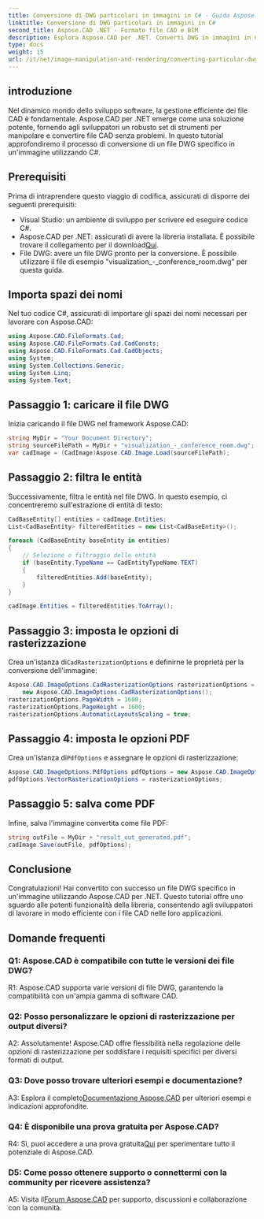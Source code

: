 ```yaml
---
title: Conversione di DWG particolari in immagini in C# - Guida Aspose.CAD
linktitle: Conversione di DWG particolari in immagini in C#
second_title: Aspose.CAD .NET - Formato file CAD e BIM
description: Esplora Aspose.CAD per .NET. Converti DWG in immagini in C# senza sforzo. Guida completa con esempi di codice.
type: docs
weight: 15
url: /it/net/image-manipulation-and-rendering/converting-particular-dwg-to-image/
---
```

## introduzione

Nel dinamico mondo dello sviluppo software, la gestione efficiente dei file CAD è fondamentale. Aspose.CAD per .NET emerge come una soluzione potente, fornendo agli sviluppatori un robusto set di strumenti per manipolare e convertire file CAD senza problemi. In questo tutorial approfondiremo il processo di conversione di un file DWG specifico in un'immagine utilizzando C#.

## Prerequisiti

Prima di intraprendere questo viaggio di codifica, assicurati di disporre dei seguenti prerequisiti:

- Visual Studio: un ambiente di sviluppo per scrivere ed eseguire codice C#.
-  Aspose.CAD per .NET: assicurati di avere la libreria installata. È possibile trovare il collegamento per il download[Qui](https://releases.aspose.com/cad/net/).
- File DWG: avere un file DWG pronto per la conversione. È possibile utilizzare il file di esempio "visualization_-_conference_room.dwg" per questa guida.

## Importa spazi dei nomi

Nel tuo codice C#, assicurati di importare gli spazi dei nomi necessari per lavorare con Aspose.CAD:

```csharp
using Aspose.CAD.FileFormats.Cad;
using Aspose.CAD.FileFormats.Cad.CadConsts;
using Aspose.CAD.FileFormats.Cad.CadObjects;
using System;
using System.Collections.Generic;
using System.Linq;
using System.Text;
```

## Passaggio 1: caricare il file DWG

Inizia caricando il file DWG nel framework Aspose.CAD:

```csharp
string MyDir = "Your Document Directory";
string sourceFilePath = MyDir + "visualization_-_conference_room.dwg";
var cadImage = (CadImage)Aspose.CAD.Image.Load(sourceFilePath);
```

## Passaggio 2: filtra le entità

Successivamente, filtra le entità nel file DWG. In questo esempio, ci concentreremo sull'estrazione di entità di testo:

```csharp
CadBaseEntity[] entities = cadImage.Entities;
List<CadBaseEntity> filteredEntities = new List<CadBaseEntity>();

foreach (CadBaseEntity baseEntity in entities)
{
    // Selezione o filtraggio delle entità
    if (baseEntity.TypeName == CadEntityTypeName.TEXT)
    {
        filteredEntities.Add(baseEntity);
    }
}

cadImage.Entities = filteredEntities.ToArray();
```

## Passaggio 3: imposta le opzioni di rasterizzazione

 Crea un'istanza di`CadRasterizationOptions` e definirne le proprietà per la conversione dell'immagine:

```csharp
Aspose.CAD.ImageOptions.CadRasterizationOptions rasterizationOptions =
    new Aspose.CAD.ImageOptions.CadRasterizationOptions();
rasterizationOptions.PageWidth = 1600;
rasterizationOptions.PageHeight = 1600;
rasterizationOptions.AutomaticLayoutsScaling = true;
```

## Passaggio 4: imposta le opzioni PDF

 Crea un'istanza di`PdfOptions` e assegnare le opzioni di rasterizzazione:

```csharp
Aspose.CAD.ImageOptions.PdfOptions pdfOptions = new Aspose.CAD.ImageOptions.PdfOptions();
pdfOptions.VectorRasterizationOptions = rasterizationOptions;
```

## Passaggio 5: salva come PDF

Infine, salva l'immagine convertita come file PDF:

```csharp
string outFile = MyDir + "result_out_generated.pdf";
cadImage.Save(outFile, pdfOptions);
```

## Conclusione

Congratulazioni! Hai convertito con successo un file DWG specifico in un'immagine utilizzando Aspose.CAD per .NET. Questo tutorial offre uno sguardo alle potenti funzionalità della libreria, consentendo agli sviluppatori di lavorare in modo efficiente con i file CAD nelle loro applicazioni.

## Domande frequenti

### Q1: Aspose.CAD è compatibile con tutte le versioni dei file DWG?

R1: Aspose.CAD supporta varie versioni di file DWG, garantendo la compatibilità con un'ampia gamma di software CAD.

### Q2: Posso personalizzare le opzioni di rasterizzazione per output diversi?

A2: Assolutamente! Aspose.CAD offre flessibilità nella regolazione delle opzioni di rasterizzazione per soddisfare i requisiti specifici per diversi formati di output.

### Q3: Dove posso trovare ulteriori esempi e documentazione?

 A3: Esplora il completo[Documentazione Aspose.CAD](https://reference.aspose.com/cad/net/) per ulteriori esempi e indicazioni approfondite.

### Q4: È disponibile una prova gratuita per Aspose.CAD?

 R4: Sì, puoi accedere a una prova gratuita[Qui](https://releases.aspose.com/) per sperimentare tutto il potenziale di Aspose.CAD.

### D5: Come posso ottenere supporto o connettermi con la community per ricevere assistenza?

A5: Visita il[Forum Aspose.CAD](https://forum.aspose.com/c/cad/19) per supporto, discussioni e collaborazione con la comunità.
